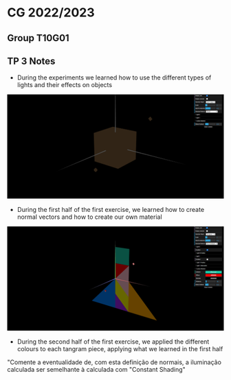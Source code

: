 # CG 2022/2023
## Group T10G01
## TP 3 Notes

- During the experiments we learned how to use the different types of lights and their effects on objects

![Screenshot 1](screenshots/cg-t10g01-tp3-1.png)

- During the first half of the first exercise, we learned how to create normal vectors and how to create our own material

![Screenshot 2](screenshots/cg-t10g01-tp3-2.png)

- During the second half of the first exercise, we applied the different colours to each tangram piece, applying what we learned in the first half

"Comente a eventualidade de, com esta definição de normais, a iluminação calculada ser semelhante à calculada com "Constant Shading"